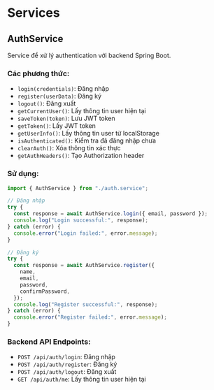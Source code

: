 # Services

## AuthService

Service để xử lý authentication với backend Spring Boot.

### Các phương thức:

- `login(credentials)`: Đăng nhập
- `register(userData)`: Đăng ký
- `logout()`: Đăng xuất
- `getCurrentUser()`: Lấy thông tin user hiện tại
- `saveToken(token)`: Lưu JWT token
- `getToken()`: Lấy JWT token
- `getUserInfo()`: Lấy thông tin user từ localStorage
- `isAuthenticated()`: Kiểm tra đã đăng nhập chưa
- `clearAuth()`: Xóa thông tin xác thực
- `getAuthHeaders()`: Tạo Authorization header

### Sử dụng:

```typescript
import { AuthService } from "./auth.service";

// Đăng nhập
try {
  const response = await AuthService.login({ email, password });
  console.log("Login successful:", response);
} catch (error) {
  console.error("Login failed:", error.message);
}

// Đăng ký
try {
  const response = await AuthService.register({
    name,
    email,
    password,
    confirmPassword,
  });
  console.log("Register successful:", response);
} catch (error) {
  console.error("Register failed:", error.message);
}
```

### Backend API Endpoints:

- `POST /api/auth/login`: Đăng nhập
- `POST /api/auth/register`: Đăng ký
- `POST /api/auth/logout`: Đăng xuất
- `GET /api/auth/me`: Lấy thông tin user hiện tại
